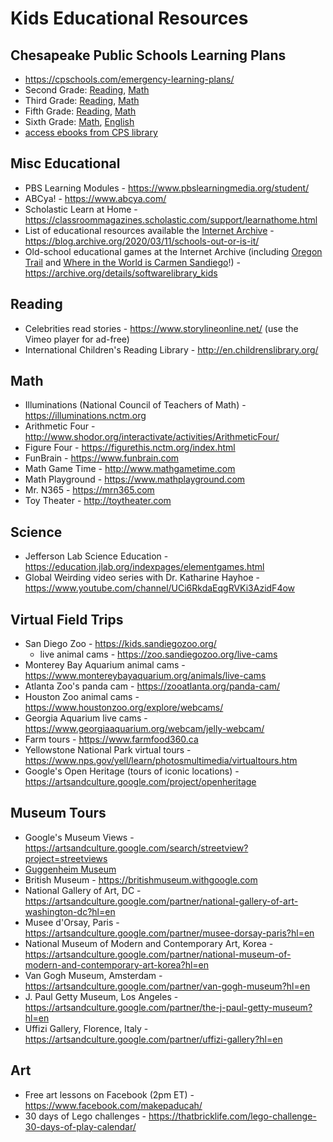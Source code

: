 # Kids Educational Resources

## Chesapeake Public Schools Learning Plans
* https://cpschools.com/emergency-learning-plans/
* Second Grade: <a href="https://cpschools.com/wp-content/uploads/2020/03/CPS-Reading-Plan-Grade-2.pdf">Reading</a>, <a href="https://cpschools.com/wp-content/uploads/2020/03/Emergency-Closing-Learning-Plan-for-Second-Grade-Math-Final.pdf">Math</a>
* Third Grade: <a href="https://cpschools.com/wp-content/uploads/2020/03/Learning-Plan-Third-Grade-Reading-Combined.pdf">Reading</a>, <a href="https://cpschools.com/wp-content/uploads/2020/03/Emergency-Closing-Learning-Plan-for-Third-Grade-Math-Final.pdf">Math</a>
* Fifth Grade: <a href="https://cpschools.com/wp-content/uploads/2020/03/CPS-Reading-Plan-Grade-5_Combined.pdf">Reading</a>, <a href="https://cpschools.com/wp-content/uploads/2020/03/Emergency-Closing-Learning-Plan-for-Fifth-Grade-Math-Final.pdf">Math</a>
* Sixth Grade: <a href="https://cpschools.com/wp-content/uploads/2020/03/Math-6-Emergency-Closing-Learning-Plan.pdf">Math</a>, <a href="https://cpschools.com/wp-content/uploads/2020/03/MIDDLE-SCHOOL-ENGLISH-EMERGENCY-CLOSING-LEARNING-PLAN-.pdf">English</a>
* [access ebooks from CPS library](https://chesapeakeps.follettdestiny.com/common/servlet/presenthomeform.do?l2m=Home&tm=Home&l2m=Home)

## Misc Educational 
* PBS Learning Modules - https://www.pbslearningmedia.org/student/
* ABCya! - https://www.abcya.com/
* Scholastic Learn at Home - https://classroommagazines.scholastic.com/support/learnathome.html
* List of educational resources available the [Internet Archive](https://www.archive.org) - https://blog.archive.org/2020/03/11/schools-out-or-is-it/
* Old-school educational games at the Internet Archive (including [Oregon Trail](https://archive.org/details/msdos_Oregon_Trail_The_1990) and [Where in the World is Carmen Sandiego](https://archive.org/details/msdos_Where_in_the_World_is_Carmen_Sandiego_Enhanced_1989)!) - https://archive.org/details/softwarelibrary_kids

## Reading 
* Celebrities read stories - https://www.storylineonline.net/ (use the Vimeo player for ad-free)
* International Children's Reading Library - http://en.childrenslibrary.org/

## Math
* Illuminations (National Council of Teachers of Math) - https://illuminations.nctm.org
* Arithmetic Four - http://www.shodor.org/interactivate/activities/ArithmeticFour/
* Figure Four - https://figurethis.nctm.org/index.html
* FunBrain - https://www.funbrain.com
* Math Game Time - http://www.mathgametime.com
* Math Playground - https://www.mathplayground.com
* Mr. N365 - https://mrn365.com
* Toy Theater - http://toytheater.com

## Science
* Jefferson Lab Science Education - https://education.jlab.org/indexpages/elementgames.html
* Global Weirding video series with Dr. Katharine Hayhoe - https://www.youtube.com/channel/UCi6RkdaEqgRVKi3AzidF4ow

## Virtual Field Trips
* San Diego Zoo - https://kids.sandiegozoo.org/
  * live animal cams - https://zoo.sandiegozoo.org/live-cams
* Monterey Bay Aquarium animal cams - https://www.montereybayaquarium.org/animals/live-cams
* Atlanta Zoo's panda cam - https://zooatlanta.org/panda-cam/
* Houston Zoo animal cams - https://www.houstonzoo.org/explore/webcams/
* Georgia Aquarium live cams - https://www.georgiaaquarium.org/webcam/jelly-webcam/
* Farm tours - https://www.farmfood360.ca
* Yellowstone National Park virtual tours - https://www.nps.gov/yell/learn/photosmultimedia/virtualtours.htm
* Google's Open Heritage (tours of iconic locations) - https://artsandculture.google.com/project/openheritage

## Museum Tours
* Google's Museum Views - https://artsandculture.google.com/search/streetview?project=streetviews
* [Guggenheim Museum](https://artsandculture.google.com/streetview/solomon-r-guggenheim-museum-interior-streetview/jAHfbv3JGM2KaQ?hl=en&sv_lng=-73.95902634325634&sv_lat=40.78285751667664&sv_h=30.75703204567916&sv_p=0.06928383072430222&sv_pid=MfnUmHRyOSzMtY3vtYU05g&sv_z=0.9645743015259166)
* British Museum - https://britishmuseum.withgoogle.com
* National Gallery of Art, DC - https://artsandculture.google.com/partner/national-gallery-of-art-washington-dc?hl=en
* Musee d'Orsay, Paris - https://artsandculture.google.com/partner/musee-dorsay-paris?hl=en
* National Museum of Modern and Contemporary Art, Korea - https://artsandculture.google.com/partner/national-museum-of-modern-and-contemporary-art-korea?hl=en
* Van Gogh Museum, Amsterdam - https://artsandculture.google.com/partner/van-gogh-museum?hl=en
* J. Paul Getty Museum, Los Angeles - https://artsandculture.google.com/partner/the-j-paul-getty-museum?hl=en
* Uffizi Gallery, Florence, Italy - https://artsandculture.google.com/partner/uffizi-gallery?hl=en

## Art
* Free art lessons on Facebook (2pm ET) - https://www.facebook.com/makepaducah/
* 30 days of Lego challenges - https://thatbricklife.com/lego-challenge-30-days-of-play-calendar/
